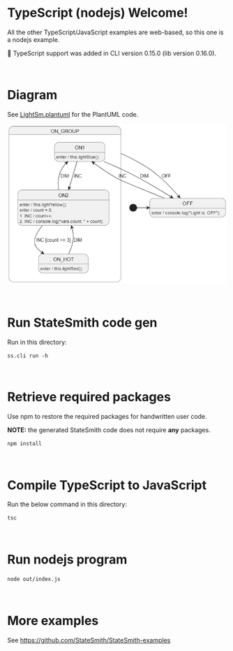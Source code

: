 # TypeScript (nodejs) Welcome!
All the other TypeScript/JavaScript examples are web-based, so this one is a nodejs example.

📢 TypeScript support was added in CLI version 0.15.0 (lib version 0.16.0).


<br>

# Diagram
See [LightSm.plantuml](./LightSm.plantuml) for the PlantUML code.

![](docs/fsm.png)


<br>

# Run StateSmith code gen
Run in this directory:
```
ss.cli run -h
```

<br>

# Retrieve required packages
Use npm to restore the required packages for handwritten user code. 

**NOTE:** the generated StateSmith code does not require **any** packages.

```bash
npm install
```

<br>

# Compile TypeScript to JavaScript
Run the below command in this directory:
```bash
tsc
```

<br>

# Run nodejs program
```bash
node out/index.js
```


<br>

# More examples
See https://github.com/StateSmith/StateSmith-examples
